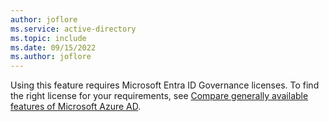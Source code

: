 ```yaml
---
author: joflore
ms.service: active-directory
ms.topic: include
ms.date: 09/15/2022
ms.author: joflore
---
```


Using this feature requires Microsoft Entra ID Governance licenses. To find the right license for your requirements, see [Compare generally available features of Microsoft Azure AD](https://www.microsoft.com/security/business/identity-access-management/azure-ad-pricing).
